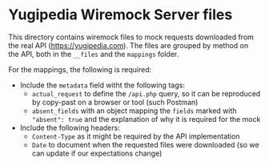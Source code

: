 # Yugipedia Wiremock Server files

This directory contains wiremock files to mock requests downloaded from the real API (https://yugipedia.com).
The files are grouped by method on the API, both in the `__files` and the `mappings` folder.

For the mappings, the following is required:

- Include the `metadata` field witht the following tags:
  - `actual_request` to define the `/api.php` query, so it can be reproduced by copy-past on a browser or tool (such Postman)
  - `absent_fields` with an object mapping the `fields` marked with `"absent": true` and the explanation of why it is required for the mock
- Include the following headers:
  - `Content-Type` as it might be required by the API implementation
  - `Date` to document when the requested files were downloaded (so we can update if our expectations change)
